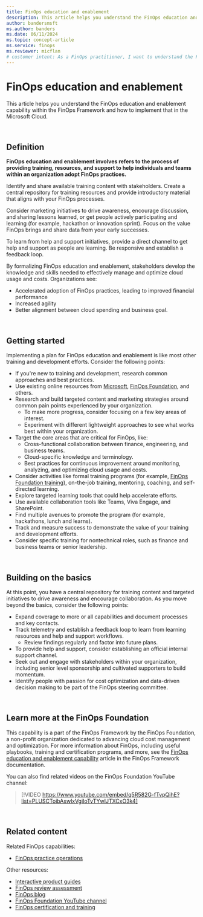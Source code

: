 ```yaml
---
title: FinOps education and enablement
description: This article helps you understand the FinOps education and enablement capability within the FinOps Framework and how to implement that in the Microsoft Cloud.
author: bandersmsft
ms.author: banders
ms.date: 06/11/2024
ms.topic: concept-article
ms.service: finops
ms.reviewer: micflan
# customer intent: As a FinOps practitioner, I want to understand the FinOps education and enablement capability so that I can implement that in the Microsoft cloud.
---
```


<!-- markdownlint-disable-next-line MD025 -->
# FinOps education and enablement

This article helps you understand the FinOps education and enablement capability within the FinOps Framework and how to implement that in the Microsoft Cloud.

<br>

## Definition

**FinOps education and enablement involves refers to the process of providing training, resources, and support to help individuals and teams within an organization adopt FinOps practices.**

Identify and share available training content with stakeholders. Create a central repository for training resources and provide introductory material that aligns with your FinOps processes.

Consider marketing initiatives to drive awareness, encourage discussion, and sharing lessons learned, or get people actively participating and learning (for example, hackathon or innovation sprint). Focus on the value FinOps brings and share data from your early successes.

To learn from help and support initiatives, provide a direct channel to get help and support as people are learning. Be responsive and establish a feedback loop.

By formalizing FinOps education and enablement, stakeholders develop the knowledge and skills needed to effectively manage and optimize cloud usage and costs. Organizations see:

- Accelerated adoption of FinOps practices, leading to improved financial performance
- Increased agility
- Better alignment between cloud spending and business goal.

<br>

## Getting started

Implementing a plan for FinOps education and enablement is like most other training and development efforts. Consider the following points:

- If you're new to training and development, research common approaches and best practices.
- Use existing online resources from [Microsoft](https://azure.microsoft.com/solutions/finops), [FinOps Foundation](https://finops.org/), and others.
- Research and build targeted content and marketing strategies around common pain points experienced by your organization.
  - To make more progress, consider focusing on a few key areas of interest.
  - Experiment with different lightweight approaches to see what works best within your organization.
- Target the core areas that are critical for FinOps, like:
  - Cross-functional collaboration between finance, engineering, and business teams.
  - Cloud-specific knowledge and terminology.
  - Best practices for continuous improvement around monitoring, analyzing, and optimizing cloud usage and costs.
- Consider activities like formal training programs (for example, [FinOps Foundation training](https://learn.finops.org/)), on-the-job training, mentoring, coaching, and self-directed learning.
- Explore targeted learning tools that could help accelerate efforts.
- Use available collaboration tools like Teams, Viva Engage, and SharePoint.
- Find multiple avenues to promote the program (for example, hackathons, lunch and learns).
- Track and measure success to demonstrate the value of your training and development efforts.
- Consider specific training for nontechnical roles, such as finance and business teams or senior leadership.

<br>

## Building on the basics

At this point, you have a central repository for training content and targeted initiatives to drive awareness and encourage collaboration. As you move beyond the basics, consider the following points:

- Expand coverage to more or all capabilities and document processes and key contacts.
- Track telemetry and establish a feedback loop to learn from learning resources and help and support workflows.
  - Review findings regularly and factor into future plans.
- To provide help and support, consider establishing an official internal support channel.
- Seek out and engage with stakeholders within your organization, including senior level sponsorship and cultivated supporters to build momentum.
- Identify people with passion for cost optimization and data-driven decision making to be part of the FinOps steering committee.

<br>

## Learn more at the FinOps Foundation

This capability is a part of the FinOps Framework by the FinOps Foundation, a non-profit organization dedicated to advancing cloud cost management and optimization. For more information about FinOps, including useful playbooks, training and certification programs, and more, see the [FinOps education and enablement capability](https://www.finops.org/framework/capabilities/education-enablement/) article in the FinOps Framework documentation.

You can also find related videos on the FinOps Foundation YouTube channel:

> [!VIDEO https://www.youtube.com/embed/q5R582G-fTvpQihE?list=PLUSCToibAswlxVgiIoTvTYwIJTXCxO3k4]

<br>

## Related content

Related FinOps capabilities:

- [FinOps practice operations](./operations.md)

Other resources:

- [Interactive product guides](https://aka.ms/finops/guides)
- [FinOps review assessment](https://aka.ms/finops/review)
- [FinOps blog](https://aka.ms/tcblog)
- [FinOps Foundation YouTube channel](https://www.youtube.com/channel/UCyl26lvnoySlGWlF5oNHvYA)
- [FinOps certification and training](https://learn.finops.org/)

<br>
